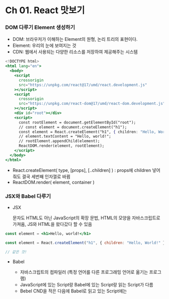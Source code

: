 # Ch 01. React 맛보기

### DOM 다루기 Element 생성하기

- DOM: 브라우저가 이해하는 Element의 원형, 논리 트리의 표현이다.
- Element: 우리의 눈에 보여지는 것
- CDN: 웹에서 사용되는 다양한 리소스를 저장하여 제공해주는 시스템

```jsx
<!DOCTYPE html>
<html lang="en">
  <body>
    <script
      crossorigin
      src="https://unpkg.com/react@17/umd/react.development.js"
    ></script>
    <script
      crossorigin
      src="https://unpkg.com/react-dom@17/umd/react-dom.development.js"
    ></script>
    <div id="root"></div>
    <script>
      const rootElement = document.getElementById("root");
      // const element = document.createElement("h1");
      const element = React.createElement("h1", { children: "Hello, World!" });
      // element.textContent = "Hello, world!";
      // rootElement.appendChild(element);
      ReactDOM.render(element, rootElement);
    </script>
  </body>
</html>
```

- React.createElement( type, [props], [..children] ) : props에 children 넣어줘도 결국 세번째 인자껄로 바뀜
- ReactDOM.render( element, container )

### JSX와 Babel 다루기

- JSX
    
    문자도 HTML도 아닌 JavaScript의 확장 문법, HTML의 모양을 자바스크립트로 가져옴, JS와 HTML을 왔다갔다 할 수 있음
    

```jsx
const element = <h1>Hello, world!</h1>

const element = React.createElement("h1", { children: "Hello, World!" });

// 같은 것!
```

- Babel
    - 자바스크립트의 컴파일러 (특정 언어를 다른 프로그래밍 언어로 옮기는 프로그램)
    - JavaScript에 있는 Script랑 Babel에 있는 Script랑 읽는 Script가 다름
    - Bebel CND을 적은 다음에 Babel로 읽고 있는 Script에는 <script type=”text/babel”> 해줘야 함
- spread 연산자
    
    {…props} 로 하면 props를 다 분해해서 이해한다는 뜻
    

```html
<!DOCTYPE html>
<html lang="en">
  <body>
    <script
      crossorigin
      src="https://unpkg.com/react@17/umd/react.development.js"
    ></script>
    <script
      crossorigin
      src="https://unpkg.com/react-dom@17/umd/react-dom.development.js"
    ></script>
    <div id="root"></div>
    <script>
      const rootElement = document.getElementById("root");
      const text = "Hello, world!";
			const titleClassName = "title";
			const props = { className: titleClassName, children: text };
			const customH1 = <h1 {...props} />; // spread 연산자 아래와 같은 의미
			// const customH1 = <h1 className={props.className} children={props.children} />;
			const element = customH1;
			ReactDOM.render(element, rootElement);
    </script>
  </body>
</html>
```

### 멀티 Element 생성하기